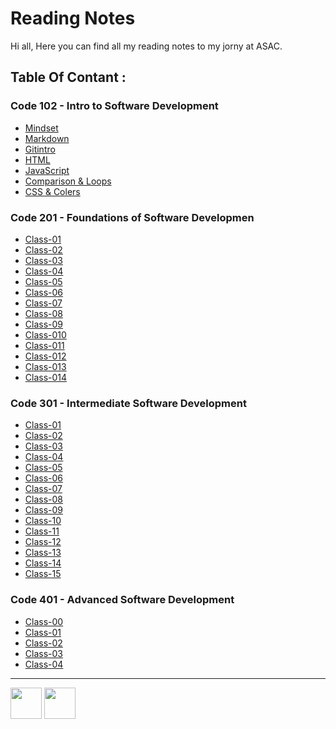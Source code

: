 # Reading Notes 

Hi all,
Here you can find all my reading notes to my jorny at ASAC.
 

## Table Of Contant :

### Code 102 - Intro to Software Development 

* [Mindset](https://reem-alqurm.github.io/ReadingNotes/Mindset)
* [Markdown](https://reem-alqurm.github.io/ReadingNotes/Markdown)
* [Gitintro](https://reem-alqurm.github.io/ReadingNotes/Gitintro)
* [HTML](https://reem-alqurm.github.io/ReadingNotes/html)
* [JavaScript](https://reem-alqurm.github.io/ReadingNotes/Javascript)
* [Comparison & Loops](https://reem-alqurm.github.io/ReadingNotes/Comparison&Loops)
* [CSS & Colers ](https://reem-alqurm.github.io/ReadingNotes/css&colors)

### Code 201 - Foundations of Software Developmen

* [Class-01](https://reem-alqurm.github.io/ReadingNotes/class-01)
* [Class-02](https://reem-alqurm.github.io/ReadingNotes/class-02)
* [Class-03](https://reem-alqurm.github.io/ReadingNotes/class-03)  
* [Class-04](https://reem-alqurm.github.io/ReadingNotes/class-04)
* [Class-05](https://reem-alqurm.github.io/ReadingNotes/class-05)
* [Class-06](https://reem-alqurm.github.io/ReadingNotes/class-06)
* [Class-07](https://reem-alqurm.github.io/ReadingNotes/class-07)
* [Class-08](https://reem-alqurm.github.io/ReadingNotes/class-08)
* [Class-09](https://reem-alqurm.github.io/ReadingNotes/class-09)
* [Class-010](https://reem-alqurm.github.io/ReadingNotes/class-010)
* [Class-011](https://reem-alqurm.github.io/ReadingNotes/class-011)
* [Class-012](https://reem-alqurm.github.io/ReadingNotes/class-012)
* [Class-013](https://reem-alqurm.github.io/ReadingNotes/class-013)
* [Class-014](https://reem-alqurm.github.io/ReadingNotes/class-014)

### Code 301 - Intermediate Software Development
* [Class-01](https://reem-alqurm.github.io/ReadingNotes/class-01-301)
* [Class-02](https://reem-alqurm.github.io/ReadingNotes/class-02-301)
* [Class-03](https://reem-alqurm.github.io/ReadingNotes/class-03-301)
* [Class-04](https://reem-alqurm.github.io/ReadingNotes/class-04-301)
* [Class-05](https://reem-alqurm.github.io/ReadingNotes/class-05-301)
* [Class-06](https://reem-alqurm.github.io/ReadingNotes/class-06-301)
* [Class-07](https://reem-alqurm.github.io/ReadingNotes/class-07-301)
* [Class-08](https://reem-alqurm.github.io/ReadingNotes/class-08-301)
* [Class-09](https://reem-alqurm.github.io/ReadingNotes/class-09-301)
* [Class-10](https://reem-alqurm.github.io/ReadingNotes/class-10-301)
* [Class-11](https://reem-alqurm.github.io/ReadingNotes/class-11-301)
* [Class-12](https://reem-alqurm.github.io/ReadingNotes/class-12-301)
* [Class-13](https://reem-alqurm.github.io/ReadingNotes/class-13-301)
* [Class-14](https://reem-alqurm.github.io/ReadingNotes/class-14-301)
* [Class-15](https://reem-alqurm.github.io/ReadingNotes/class-15-301)

### Code 401 - Advanced Software Development
* [Class-00](https://reem-alqurm.github.io/ReadingNotes/class-00-401)
* [Class-01](https://reem-alqurm.github.io/ReadingNotes/class-01-401)
* [Class-02](https://reem-alqurm.github.io/ReadingNotes/class-02-401)
* [Class-03](https://reem-alqurm.github.io/ReadingNotes/class-03-401)
* [Class-04](https://reem-alqurm.github.io/ReadingNotes/class-04-401)

*****************************************************************
<a href="https://jo.linkedin.com/in/reem-alqurm-a17320142/de">
<img src="https://img.icons8.com/dotty/2x/linkedin.png"  width="50" height="50" /></a>
<a href="https://github.com/reem-alqurm">
<img src="https://sirmurphalot.github.io/css/icons/github.png"  width="50" height="50" /></a>
